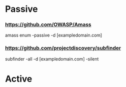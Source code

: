 # Passive
### https://github.com/OWASP/Amass
amass enum -passive -d [exampledomain.com]

### https://github.com/projectdiscovery/subfinder
subfinder -all -d [exampledomain.com] -silent

# Active

